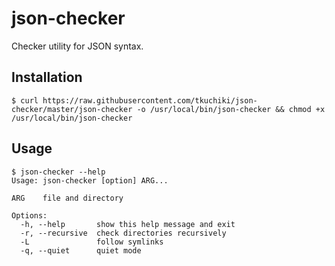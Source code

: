 json-checker
============

Checker utility for JSON syntax.

## Installation

~~~~
$ curl https://raw.githubusercontent.com/tkuchiki/json-checker/master/json-checker -o /usr/local/bin/json-checker && chmod +x /usr/local/bin/json-checker
~~~~

## Usage

~~~~
$ json-checker --help
Usage: json-checker [option] ARG...

ARG    file and directory

Options:
  -h, --help       show this help message and exit
  -r, --recursive  check directories recursively
  -L               follow symlinks
  -q, --quiet      quiet mode
~~~~
